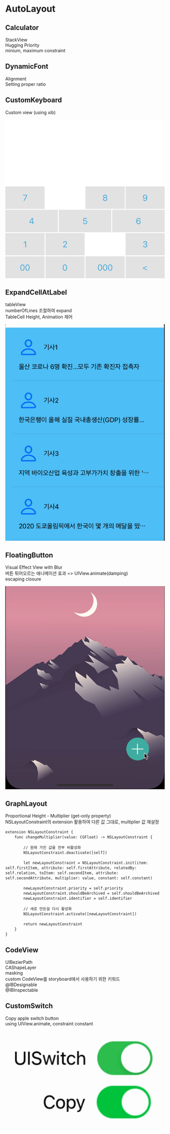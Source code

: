 # AutoLayout

## Calculator
StackView  
Hugging Priority  
minium, maximum constraint  

## DynamicFont
Alignment  
Setting proper ratio  

## CustomKeyboard
Custom view (using xib)  

![](https://github.com/KKANG00/AutoLayout/blob/main/CustomKeyboard/CustomKeyboard.png)

## ExpandCellAtLabel
tableView  
numberOfLines 조절하여 expand  
TableCell Height, Animation 제어  

![](https://github.com/KKANG00/AutoLayout/blob/main/ExpandCellAtLabel/ExpandCellAtLabel.gif)

## FloatingButton
Visual Effect View with Blur  
버튼 튀어오르는 애니메이션 효과 =>  UIView.animate(damping)   
escaping closure  

![](https://github.com/KKANG00/AutoLayout/blob/main/FloatingButton/FloatingButton.gif)

## GraphLayout
Proportional Height - Multiplier (get-only property)  
NSLayoutConstraint의 extension 활용하여 다른 값 그대로, multiplier 값 재설정  

```
extension NSLayoutConstraint {
    func changeMultiplier(value: CGFloat) -> NSLayoutConstraint {
        
        // 원래 가진 값을 전부 비활성화
        NSLayoutConstraint.deactivate([self])
        
        let newLayoutConstraint = NSLayoutConstraint.init(item: self.firstItem, attribute: self.firstAttribute, relatedBy: self.relation, toItem: self.secondItem, attribute: self.secondAttribute, multiplier: value, constant: self.constant)
        
        newLayoutConstraint.priority = self.priority
        newLayoutConstraint.shouldBeArchived = self.shouldBeArchived
        newLayoutConstraint.identifier = self.identifier
        
        // 새로 만든걸 다시 활성화
        NSLayoutConstraint.activate([newLayoutConstraint])
        
        return newLayoutConstraint
    }
}
```

## CodeView
UIBezierPath  
CAShapeLayer  
masking  
custom CodeView를 storyboard에서 사용하기 위한 키워드  
@IBDesignable  
@IBInspectable  

## CustomSwitch
Copy apple switch button  
using UIView.animate, constraint constant  

![](https://github.com/KKANG00/AutoLayout/blob/main/CustomSwitch/CustomSwitch.gif)
